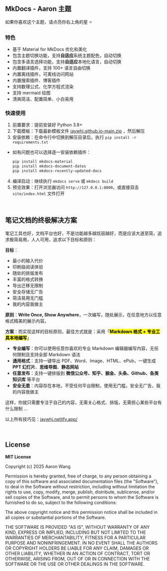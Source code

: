 ## MkDocs - Aaron 主题

如果你喜欢这个主题，请点亮你右上角的星 ⭐️

### 特色

- 基于 Material for MkDocs 优化和美化
- 包含主题切换功能，支持**自适应**系统主题配色，自动切换
- 包含多语言选择功能，支持**自适应**本地化语言，自动切换
- 内置翻译插件，支持 100+ 语言自由切换
- 内置离线插件，可离线访问网站
- 内置搜索插件、博客插件
- 支持数理公式、化学方程式渲染
- 支持 mermaid 绘图
- 清爽简洁、配置简单、小白易用

### 快速使用

1. 前置要求：提前安装好 Python 3.8+
2. 下载模板：下载最新模板文件 [jaywhj.github.io-main.zip](https://github.com/jaywhj/jaywhj.github.io/archive/refs/heads/main.zip) ，然后解压
3. 安装依赖：在命令行中切换到解压目录后，执行 `pip install -r requirements.txt`
  - 如有问题也可以选择逐一安装依赖插件：

    ```bash
    pip install mkdocs-material
    pip install mkdocs-document-dates
    pip install mkdocs-recently-updated-docs
    ```

4. 编译启动：继续执行 `mkdocs serve` 或 `mkdocs build`
5. 预览效果：打开浏览器访问 `http://127.0.0.1:8000`，或直接双击 `site/index.html` 文件打开

<br />

## 笔记文档的终极解决方案

笔记工具也好，文档平台也好，不是功能越多越炫丽越好，而是应该大道至简，追求极简易用，人人可用，追求以下目标和原则：

**目标**：

- 最小的输入代价
- 印刷级阅读体验
- 随处的排版发布
- 丰富的格式转换
- 导出迁移无限制
- 安全存储无广告
- 简洁易用无门槛
- 我的内容我做主

**原则**：**Write Once, Show Anywhere**，一次编写，随处展示，在任意地方以任意格式精美的展示内容。

**方案**：而实现这样的目标原则，最佳方式就是：采用「<mark>**Markdown 格式 + 专业工具本地编写**</mark>」

- **专业编写**：你可以使用任意你喜欢的专业 Markdown 编辑器编写内容，无任何限制且支持全部 Markdown 语法
- **通用格式**：支持一键导出 PDF、Word、Image、HTML、ePub，一键生成 **PPT 幻灯片**、**思维导图**、**静态网站**
- **任意发布**：支持一键排版到 **微信公众号、知乎、掘金、头条、Github、各类知识库** 等平台
- **安全无患**：内容存在本地，不受任何平台限制，使用无门槛，安全无广告，我的内容我做主

这样，你就只需要专注于自己的内容，无需关心格式、排版，无需担心某些平台有什么限制 ...



以上所有技巧见：[jaywhj.netlify.app/](https://jaywhj.netlify.app/)



<br />

## License

**MIT License**

Copyright (c) 2025 Aaron Wang

Permission is hereby granted, free of charge, to any person obtaining a copy
of this software and associated documentation files (the "Software"), to deal
in the Software without restriction, including without limitation the rights
to use, copy, modify, merge, publish, distribute, sublicense, and/or sell
copies of the Software, and to permit persons to whom the Software is
furnished to do so, subject to the following conditions:

The above copyright notice and this permission notice shall be included in all
copies or substantial portions of the Software.

THE SOFTWARE IS PROVIDED "AS IS", WITHOUT WARRANTY OF ANY KIND, EXPRESS OR
IMPLIED, INCLUDING BUT NOT LIMITED TO THE WARRANTIES OF MERCHANTABILITY,
FITNESS FOR A PARTICULAR PURPOSE AND NONINFRINGEMENT. IN NO EVENT SHALL THE
AUTHORS OR COPYRIGHT HOLDERS BE LIABLE FOR ANY CLAIM, DAMAGES OR OTHER
LIABILITY, WHETHER IN AN ACTION OF CONTRACT, TORT OR OTHERWISE, ARISING FROM,
OUT OF OR IN CONNECTION WITH THE SOFTWARE OR THE USE OR OTHER DEALINGS IN THE
SOFTWARE.
